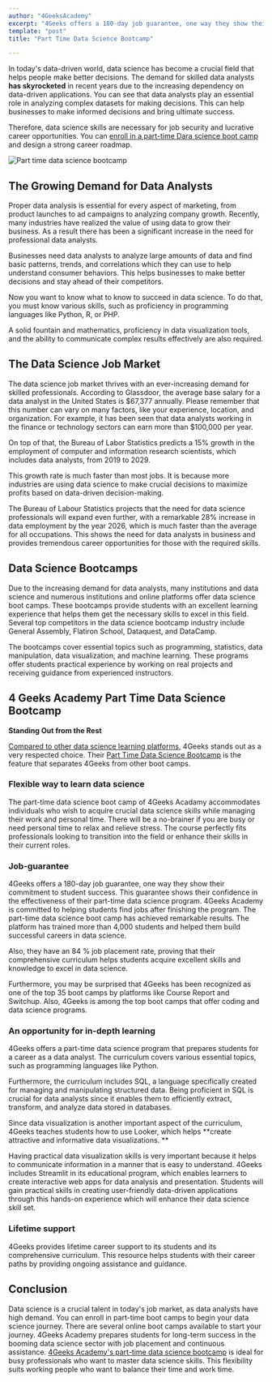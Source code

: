 ```yaml
---
author: "4GeeksAcademy"
excerpt: "4Geeks offers a 180-day job guarantee, one way they show their commitment to student success. This guarantee shows their confidence in the effectiveness of their part-time data science program. 4Geeks Academy is committed to helping students find jobs after finishing the program.  The part-time data science boot camp has achieved remarkable results."
template: "post"
title: "Part Time Data Science Bootcamp"

---
```


In today's data-driven world, data science has become a crucial field that helps people make better decisions.  The demand for skilled data analysts **has skyrocketed** in recent years due to the increasing dependency on data-driven applications. You can see that data analysts play an essential role in analyzing complex datasets for making decisions. This can help businesses to make informed decisions and bring ultimate success. 

Therefore, data science skills are necessary for job security and lucrative career opportunities. You can [enroll in a part-time Dara science boot camp](https://4geeksacademy.com/us/coding-bootcamps/datascience-machine-learning) and design a strong career roadmap. 


![Part time data science bootcamp](https://breathecode.herokuapp.com/v1/media/file/part-time-datasciencebootcamp-jpg "Part time data science bootcamp")
## The Growing Demand for Data Analysts

Proper data analysis is essential for every aspect of marketing, from product launches to 
ad campaigns to analyzing company growth. Recently, many industries have realized the value of using data to grow their business. As a result there has been a significant increase in the need for professional data analysts. 

Businesses need data analysts to analyze large amounts of data and find basic patterns, trends, and correlations which they can use to help understand consumer behaviors. This helps businesses to make better decisions and stay ahead of their competitors. 

Now you want to know what to know to succeed in data science. To do that, you must know various skills, such as proficiency in programming languages like Python, R, or PHP.

A solid fountain and mathematics, proficiency in data visualization tools, and the ability to communicate complex results effectively are also required. 

## The Data Science Job Market 

The data science job market thrives with an ever-increasing demand for skilled professionals. According to Glassdoor, the average base salary for a data analyst in the United States is $67,377 annually. Please remember that this number can vary on many factors, like your experience, location, and organization. 
For example, it has been seen that data analysts working in the finance or technology sectors can earn more than $100,000 per year.

On top of that, the Bureau of Labor Statistics predicts a 15% growth in the employment of computer and information research scientists, which includes data analysts, from 2019 to 2029. 

This growth rate is much faster than most jobs. It is because more industries are using data science to make crucial decisions to maximize profits based on data-driven decision-making.

The Bureau of Labour Statistics projects that the need for data science professionals will expand even further, with a remarkable 28% increase in data employment by the year 2026, which is much faster than the average for all occupations. This shows the need for data analysts in business and provides tremendous career opportunities for those with the required skills.

## Data Science Bootcamps

Due to the increasing demand for data analysts, many institutions and data science and numerous institutions and online platforms offer data science boot camps. These bootcamps provide students with an excellent learning experience that helps them get the necessary skills to excel in this field.
Several top competitors in the data science bootcamp industry include General Assembly, Flatiron School, Dataquest, and DataCamp. 

The bootcamps cover essential topics such as programming, statistics, data manipulation, data visualization, and machine learning. 
These programs offer students practical experience by working on real projects and receiving guidance from experienced instructors.

## 4 Geeks Academy Part Time Data Science Bootcamp 
**Standing Out from the Rest**

[Compared to other data science learning platforms](https://4geeksacademy.com/us/geeks-vs-others), 4Geeks stands out as a very respected choice. Their [Part Time Data Science Bootcamp](https://4geeksacademy.com/us/coding-bootcamps/datascience-machine-learning) is the feature that separates 4Geeks from other boot camps.

### Flexible way to learn data science 

The part-time data science boot camp of 4Geeks Acadamy accommodates individuals who wish to acquire crucial data science skills while managing their work and personal time. There will be a no-brainer if you are busy or need personal time to relax and relieve stress.  The course perfectly fits professionals looking to transition into the field or enhance their skills in their current roles.

### Job-guarantee 

4Geeks offers a 180-day job guarantee, one way they show their commitment to student success. This guarantee shows their confidence in the effectiveness of their part-time data science program. 4Geeks Academy is committed to helping students find jobs after finishing the program.  The part-time data science boot camp has achieved remarkable results. The platform has trained more than 4,000 students and helped them build successful careers in data science. 

Also, they have an 84 % job placement rate, proving that their comprehensive curriculum helps students acquire excellent skills and knowledge to excel in data science.

Furthermore, you may be surprised that 4Geeks has been recognized as one of the top 35 boot camps by platforms like Course Report and Switchup. Also, 4Geeks is among the top boot camps that offer coding and data science programs. 

### An opportunity for in-depth learning

4Geeks offers a part-time data science program that prepares students for a career as a data analyst. The curriculum covers various essential topics, such as programming languages like Python. 

Furthermore, the curriculum includes SQL, a language specifically created for managing and manipulating structured data. Being proficient in SQL is crucial for data analysts since it enables them to efficiently extract, transform, and analyze data stored in databases.

Since data visualization is another important aspect of the curriculum, 4Geeks teaches students how to use Looker, which helps **create attractive and informative data visualizations. **

Having practical data visualization skills is very important because it helps to communicate information in a manner that is easy to understand. 4Geeks includes Streamlit in its educational program, which enables learners to create interactive web apps for data analysis and presentation. Students will gain practical skills in creating user-friendly data-driven applications through this hands-on experience which will enhance their data science skill set.

### Lifetime support 

4Geeks provides lifetime career support to its students and its comprehensive curriculum. This resource helps students with their career paths by providing ongoing assistance and guidance. 

## Conclusion

Data science is a crucial talent in today's job market, as data analysts have high demand. You can enroll in part-time boot camps to begin your data science journey. There are several online boot camps available to start your journey. 4Geeks Academy prepares students for long-term success in the booming data science sector with job placement and continuous assistance. [4Geeks Academy's part-time data science bootcamp](https://4geeksacademy.com/us/coding-bootcamps/datascience-machine-learning) is ideal for busy professionals who want to master data science skills. This flexibility suits working people who want to balance their time and work time.
